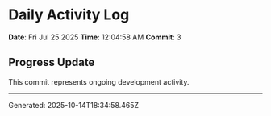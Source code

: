 # Daily Activity Log

**Date**: Fri Jul 25 2025
**Time**: 12:04:58 AM
**Commit**: 3

## Progress Update

This commit represents ongoing development activity.

---
Generated: 2025-10-14T18:34:58.465Z
